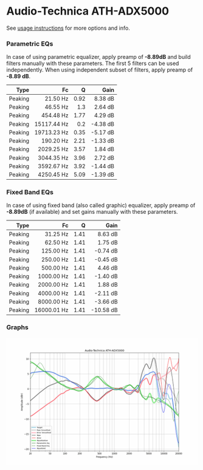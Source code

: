 # Audio-Technica ATH-ADX5000
See [usage instructions](https://github.com/jaakkopasanen/AutoEq#usage) for more options and info.

### Parametric EQs
In case of using parametric equalizer, apply preamp of **-8.89dB** and build filters manually
with these parameters. The first 5 filters can be used independently.
When using independent subset of filters, apply preamp of **-8.89 dB**.

| Type    | Fc          |    Q | Gain     |
|--------:|------------:|-----:|---------:|
| Peaking | 21.50 Hz    | 0.92 | 8.38 dB  |
| Peaking | 46.55 Hz    | 1.3  | 2.64 dB  |
| Peaking | 454.48 Hz   | 1.77 | 4.29 dB  |
| Peaking | 15117.44 Hz | 0.2  | -4.38 dB |
| Peaking | 19713.23 Hz | 0.35 | -5.17 dB |
| Peaking | 190.20 Hz   | 2.21 | -1.33 dB |
| Peaking | 2029.25 Hz  | 3.57 | 1.84 dB  |
| Peaking | 3044.35 Hz  | 3.96 | 2.72 dB  |
| Peaking | 3592.67 Hz  | 3.92 | -1.44 dB |
| Peaking | 4250.45 Hz  | 5.09 | -1.39 dB |

### Fixed Band EQs
In case of using fixed band (also called graphic) equalizer, apply preamp of **-8.89dB**
(if available) and set gains manually with these parameters.

| Type    | Fc          |    Q | Gain      |
|--------:|------------:|-----:|----------:|
| Peaking | 31.25 Hz    | 1.41 | 8.63 dB   |
| Peaking | 62.50 Hz    | 1.41 | 1.75 dB   |
| Peaking | 125.00 Hz   | 1.41 | -0.74 dB  |
| Peaking | 250.00 Hz   | 1.41 | -0.45 dB  |
| Peaking | 500.00 Hz   | 1.41 | 4.46 dB   |
| Peaking | 1000.00 Hz  | 1.41 | -1.40 dB  |
| Peaking | 2000.00 Hz  | 1.41 | 1.88 dB   |
| Peaking | 4000.00 Hz  | 1.41 | -2.11 dB  |
| Peaking | 8000.00 Hz  | 1.41 | -3.66 dB  |
| Peaking | 16000.01 Hz | 1.41 | -10.58 dB |

### Graphs
![](./Audio-Technica%20ATH-ADX5000.png)